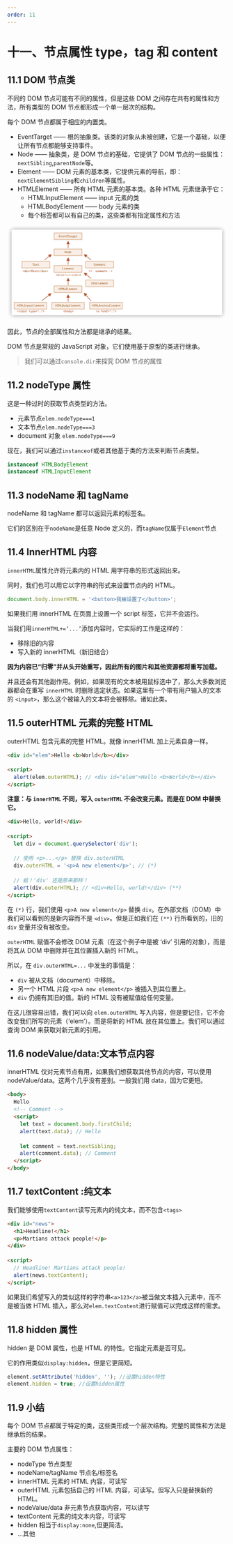 ```yaml
---
order: 11
---
```


# 十一、节点属性 type，tag 和 content

## 11.1 DOM 节点类

不同的 DOM 节点可能有不同的属性，但是这些 DOM 之间存在共有的属性和方法，所有类型的 DOM 节点都形成一个单一层次的结构。

每个 DOM 节点都属于相应的内置类。

- EventTarget —— 根的抽象类。该类的对象从未被创建，它是一个基础，以便让所有节点都能够支持事件。
- Node —— 抽象类，是 DOM 节点的基础，它提供了 DOM 节点的一些属性：`nextSibling`,`parentNode`等。
- Element —— DOM 元素的基本类，它提供元素的导航，即：`nextElementSibling`和`children`等属性。
- HTMLElement —— 所有 HTML 元素的基本类。各种 HTML 元素继承于它：
  - HTMLInputElement —— input 元素的类
  - HTMLBodyElement —— body 元素的类
  - 每个标签都可以有自己的类，这些类都有指定属性和方法

<img src="../assets/image-20220108231040580.png" alt="image-20220108231040580" style="zoom:50%;" />

因此，节点的全部属性和方法都是继承的结果。

DOM 节点是常规的 JavaScript 对象，它们使用基于原型的类进行继承。

> 我们可以通过`console.dir`来探究 DOM 节点的属性

## 11.2 nodeType 属性

这是一种过时的获取节点类型的方法。

- 元素节点`elem.nodeType===1`
- 文本节点`elem.nodeType===3`
- document 对象 `elem.nodeType===9`

现在，我们可以通过`instanceof`或者其他基于类的方法来判断节点类型。

```javascript
instanceof HTMLBodyElement
instanceof HTMLInputElement
```

## 11.3 nodeName 和 tagName

nodeName 和 tagName 都可以返回元素的标签名。

它们的区别在于`nodeName`是任意 Node 定义的，而`tagName`仅属于`Element`节点

## 11.4 InnerHTML 内容

`innerHTML`属性允许将元素内的 HTML 用字符串的形式返回出来。

同时，我们也可以用它以字符串的形式来设置节点内的 HTML。

```javascript
document.body.innerHTML = '<button>我被设置了</button>';
```

如果我们用 innerHTML 在页面上设置一个 script 标签，它并不会运行。

当我们用`innerHTML+=‘...’`添加内容时，它实际的工作是这样的：

- 移除旧的内容
- 写入新的 innerHTML（新旧结合）

**因为内容已“归零”并从头开始重写，因此所有的图片和其他资源都将重写加载。**

并且还会有其他副作用。例如，如果现有的文本被用鼠标选中了，那么大多数浏览器都会在重写 `innerHTML` 时删除选定状态。如果这里有一个带有用户输入的文本的 `<input>`，那么这个被输入的文本将会被移除。诸如此类。

## 11.5 outerHTML 元素的完整 HTML

outerHTML 包含元素的完整 HTML。就像 innerHTML 加上元素自身一样。

```html
<div id="elem">Hello <b>World</b></div>

<script>
  alert(elem.outerHTML); // <div id="elem">Hello <b>World</b></div>
</script>
```

**注意：与 `innerHTML` 不同，写入 `outerHTML` 不会改变元素。而是在 DOM 中替换它。**

```html
<div>Hello, world!</div>

<script>
  let div = document.querySelector('div');

  // 使用 <p>...</p> 替换 div.outerHTML
  div.outerHTML = '<p>A new element</p>'; // (*)

  // 蛤！'div' 还是原来那样！
  alert(div.outerHTML); // <div>Hello, world!</div> (**)
</script>
```

在 `(*)` 行，我们使用 `<p>A new element</p>` 替换 `div`。在外部文档（DOM）中我们可以看到的是新内容而不是 `<div>`。但是正如我们在 `(**)` 行所看到的，旧的 `div` 变量并没有被改变。

`outerHTML` 赋值不会修改 DOM 元素（在这个例子中是被 ‘div’ 引用的对象），而是将其从 DOM 中删除并在其位置插入新的 HTML。

所以，在 `div.outerHTML=...` 中发生的事情是：

- `div` 被从文档（document）中移除。
- 另一个 HTML 片段 `<p>A new element</p>` 被插入到其位置上。
- `div` 仍拥有其旧的值。新的 HTML 没有被赋值给任何变量。

在这儿很容易出错，我们可以向 `elem.outerHTML` 写入内容，但是要记住，它不会改变我们所写的元素（‘elem’）。而是将新的 HTML 放在其位置上。我们可以通过查询 DOM 来获取对新元素的引用。

## 11.6 nodeValue/data:文本节点内容

innerHTML 仅对元素节点有用，如果我们想获取其他节点的内容，可以使用 nodeValue/data。这两个几乎没有差别。一般我们用 data，因为它更短。

```html
<body>
  Hello
  <!-- Comment -->
  <script>
    let text = document.body.firstChild;
    alert(text.data); // Hello

    let comment = text.nextSibling;
    alert(comment.data); // Comment
  </script>
</body>
```

## 11.7 textContent :纯文本

我们能够使用`textContent`读写元素内的纯文本，而不包含`<tags>`

```html
<div id="news">
  <h1>Headline!</h1>
  <p>Martians attack people!</p>
</div>

<script>
  // Headline! Martians attack people!
  alert(news.textContent);
</script>
```

如果我们希望写入的类似这样的字符串`<a>123</a>`被当做文本插入元素中，而不是被当做 HTML 插入，那么对`elem.textContent`进行赋值可以完成这样的需求。

## 11.8 hidden 属性

hidden 是 DOM 属性，也是 HTML 的特性。它指定元素是否可见。

它的作用类似`display:hidden`，但是它更简短。

```javascript
element.setAttribute('hidden', ''); //设置hidden特性
element.hidden = true; //设置hidden属性
```

## 11.9 小结

每个 DOM 节点都属于特定的类，这些类形成一个层次结构。完整的属性和方法是继承后的结果。

主要的 DOM 节点属性：

- nodeType 节点类型
- nodeName/tagName 节点名/标签名
- innerHTML 元素的 HTML 内容，可读写
- outerHTML 元素包括自己的 HTML 内容，可读写。但写入只是替换新的 HTML。
- nodeValue/data 非元素节点获取内容，可以读写
- textContent 元素的纯文本内容，可读写
- hidden 相当于`display:none`,但更简洁。
- ...其他
